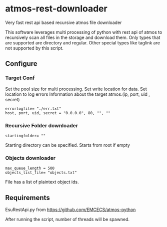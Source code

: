 # atmos-rest-downloader
Very fast rest api based recursive atmos file downloader

This software leverages multi processing of python with rest api of atmos to recursively scan all files in the storage and download them. Only types that are supported are directory and regular. Other special types like taglink are not supported by this script.

## Configure 
### Target Conf
Set the pool size for multi processing. 
Set write location for data.
Set location to log errors
Information about the target atmos.(ip, port, uid , secret)

```write_location= "/data"
errorlogfile= "./err.txt"
host, port, uid, secret = "0.0.0.0", 80, "", ""
```
### Recursive Folder downloader

```
startingfolder= ""
```

Starting directory can be specified. Starts from root if empty

### Objects downloader
```
max_queue_length = 500
objects_list_file= "objects.txt"
```
File has a list of plaintext object ids.

## Requirements
EsuRestApi.py from https://github.com/EMCECS/atmos-python

After running the script, number of threads will be spawned. 



